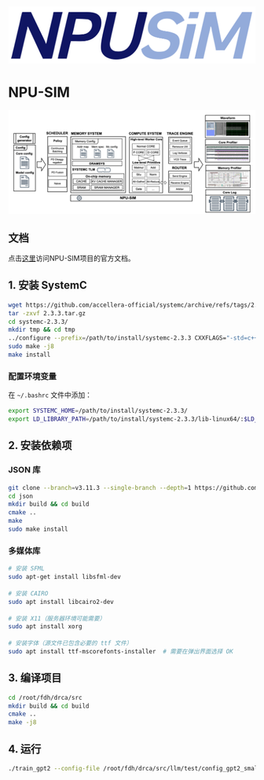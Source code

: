 

![](doc/images/npusim.svg)

# NPU-SIM


![](doc/images/arch.png)


## 文档

点击[这里](https://npu-sim.readthedocs.io/zh-cn/latest/)访问NPU-SIM项目的官方文档。
## 1. 安装 SystemC

```bash
wget https://github.com/accellera-official/systemc/archive/refs/tags/2.3.3.tar.gz
tar -zxvf 2.3.3.tar.gz
cd systemc-2.3.3/
mkdir tmp && cd tmp
../configure --prefix=/path/to/install/systemc-2.3.3 CXXFLAGS="-std=c++17"
sudo make -j8
make install
```

### 配置环境变量
在 `~/.bashrc` 文件中添加：
```bash
export SYSTEMC_HOME=/path/to/install/systemc-2.3.3/
export LD_LIBRARY_PATH=/path/to/install/systemc-2.3.3/lib-linux64/:$LD_LIBRARY_PATH
```

## 2. 安装依赖项

### JSON 库
```bash
git clone --branch=v3.11.3 --single-branch --depth=1 https://github.com/nlohmann/json.git
cd json
mkdir build && cd build
cmake ..
make
sudo make install
```

### 多媒体库
```bash
# 安装 SFML
sudo apt-get install libsfml-dev

# 安装 CAIRO
sudo apt install libcairo2-dev

# 安装 X11（服务器环境可能需要）
sudo apt install xorg

# 安装字体（源文件已包含必要的 ttf 文件）
sudo apt install ttf-mscorefonts-installer  # 需要在弹出界面选择 OK
```

## 3. 编译项目
```bash
cd /root/fdh/drca/src
mkdir build && cd build
cmake ..
make -j8
```

## 4. 运行
```bash
./train_gpt2 --config-file /root/fdh/drca/src/llm/test/config_gpt2_small_tp_24_new.json --use-dramsys true
```



